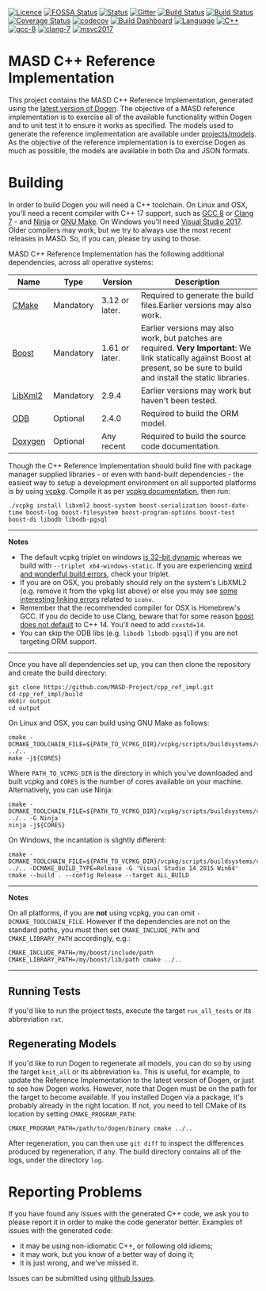 [![Licence](https://img.shields.io/badge/license-GPL_3-green.svg?dummy)](https://raw.githubusercontent.com/MASD-Project/cpp_ref_impl/master/LICENCE)
[![FOSSA Status](https://app.fossa.io/api/projects/git%2Bgithub.com%2FMASD-Project%2Fcpp_ref_impl.svg?type=shield)](https://app.fossa.io/projects/git%2Bgithub.com%2FMASD-Project%2Fcpp_ref_impl?ref=badge_shield)
[![Status](https://img.shields.io/badge/status-active-brightgreen.svg?style=flat)](https://github.com/MASD-Project/cpp_ref_impl/pulse/monthly)
[![Gitter](https://img.shields.io/gitter/room/nwjs/nw.js.svg)](https://gitter.im/MASD-Project/Lobby)
[![Build Status](https://travis-ci.org/MASD-Project/cpp_ref_impl.svg?branch=master)](https://travis-ci.org/MASD-Project/cpp_ref_impl)
[![Build Status](https://img.shields.io/appveyor/ci/mcraveiro/cpp-ref-impl.svg?label=windows)](https://ci.appveyor.com/project/mcraveiro/cpp-ref-impl)
[![Coverage Status](https://coveralls.io/repos/github/MASD-Project/cpp_ref_impl/badge.svg?branch=master)](https://coveralls.io/github/MASD-Project/cpp_ref_impl?branch=master)
[![codecov](https://codecov.io/gh/MASD-Project/cpp_ref_impl/branch/master/graph/badge.svg)](https://codecov.io/gh/MASD-Project/cpp_ref_impl)
[![Build Dashboard](https://img.shields.io/badge/cdash-dashboard-blue.svg)](https://my.cdash.org/index.php?project=MASD+Project+-+C%2B%2B+Reference+Implementation)
[![Language](https://img.shields.io/badge/Language-C++-cyan.svg)](https://www.openhub.net/p/dogen/analyses/latest/languages_summary)
[![C++](https://img.shields.io/badge/std-C++17-cyan.svg)](https://en.wikipedia.org/wiki/C%2B%2B17)
[![gcc-8](https://img.shields.io/badge/GCC-8-cyan.svg)](https://www.gnu.org/software/gcc/gcc-8)
[![clang-7](https://img.shields.io/badge/CLANG-7-cyan.svg)](http://releases.llvm.org/7.0.0/tools/clang/docs/ReleaseNotes.html)
[![msvc2017](https://img.shields.io/badge/MSVC-2017-cyan.svg)](https://visualstudio.microsoft.com/vs/whatsnew/)

# MASD C++ Reference Implementation

This project contains the MASD C++ Reference Implementation, generated
using the [latest version of
Dogen](https://github.com/MASD-Project/dogen/releases). The objective
of a MASD reference implementation is to exercise all of the available
functionality within Dogen and to unit test it to ensure it works as
specified. The models used to generate the reference implementation
are available under
[projects/models](https://github.com/MASD-Project/cpp_ref_impl/tree/master/projects/models). As
the objective of the reference implementation is to exercise Dogen as
much as possible, the models are available in both Dia and JSON
formats.

# Building

In order to build Dogen you will need a C++ toolchain. On Linux and
OSX, you'll need a recent compiler with C++ 17 support, such as [GCC
8](https://www.gnu.org/software/gcc/gcc-8) or [Clang
7](https://img.shields.io/badge/CLANG-7-cyan.svg) - and
[Ninja](https://ninja-build.org/manual.html) or [GNU
Make](https://www.gnu.org/software/make/). On Windows you'll need
[Visual Studio
2017](https://visualstudio.microsoft.com/vs/whatsnew/). Older
compilers may work, but we try to always use the most recent releases
in MASD. So, if you can, please try using to those.

MASD C++ Reference Implementation has the following additional
dependencies, across all operative systems:

| Name   | Type      | Version                | Description                             |
|--------|-----------|------------------------|-----------------------------------------|
| [CMake](https://cmake.org/)  | Mandatory | 3.12 or later.  | Required to generate the build files.Earlier versions may also work.  |
| [Boost](https://boost.org)  | Mandatory | 1.61 or later. | Earlier versions may also work, but patches are required. **Very Important**: We link statically against Boost at present, so be sure to build and install the static libraries.|
| [LibXml2](http://xmlsoft.org/) | Mandatory | 2.9.4 | Earlier versions may work but haven't been tested.|
| [ODB](https://www.codesynthesis.com/products/odb/) | Optional | 2.4.0 | Required to build the ORM model. |
| [Doxygen](http://www.doxygen.nl/) | Optional | Any recent | Required to build the source code documentation. |

Though the C++ Reference Implementation should build fine with package
manager supplied libraries - or even with hand-built dependencies -
the easiest way to setup a development environment on all supported
platforms is by using
[vcpkg](https://github.com/Microsoft/vcpkg). Compile it as per [vcpkg
documentation](https://github.com/Microsoft/vcpkg/blob/master/README.md),
then run:

```
./vcpkg install libxml2 boost-system boost-serialization boost-date-time boost-log boost-filesystem boost-program-options boost-test boost-di libodb libodb-pgsql
```

---
**Notes**


- The default vcpkg triplet on windows [is 32-bit
dynamic](https://github.com/Microsoft/vcpkg/issues/1254) whereas we
build with ```--triplet x64-windows-static```. If you are experiencing
[weird and wonderful build
errors](https://github.com/Microsoft/vcpkg/issues/4447), check your
triplet.
- If you are on OSX, you probably should rely on the system's LibXML2
(e.g. remove it from the vpkg list above) or else you may see [some
interesting linking
errors](https://github.com/Microsoft/vcpkg/issues/4476) related to ```iconv```.
- Remember that the recommended compiler for OSX is Homebrew's GCC. If
  you do decide to use Clang, beware that for some reason [boost does
  not
  default](https://github.com/Microsoft/vcpkg/issues/4476#issuecomment-430175834)
  to C++ 14. You'll need to add ```cxxstd=14```.
- You can skip the ODB libs (e.g. ```libodb libodb-pgsql```) if you
are not targeting ORM support.

---

Once you have all dependencies set up, you can then clone the
repository and create the build directory:

```
git clone https://github.com/MASD-Project/cpp_ref_impl.git
cd cpp_ref_impl/build
mkdir output
cd output
```

On Linux and OSX, you can build using GNU Make as follows:

```
cmake -DCMAKE_TOOLCHAIN_FILE=${PATH_TO_VCPKG_DIR}/vcpkg/scripts/buildsystems/vcpkg.cmake ../..
make -j${CORES}
```

Where ```PATH_TO_VCPKG_DIR``` is the directory in which you've
downloaded and built vcpkg and ```CORES``` is the number of cores
available on your machine. Alternatively, you can use Ninja:

```
cmake -DCMAKE_TOOLCHAIN_FILE=${PATH_TO_VCPKG_DIR}/vcpkg/scripts/buildsystems/vcpkg.cmake ../.. -G Ninja
ninja -j${CORES}
```

On Windows, the incantation is slightly different:

```
cmake -DCMAKE_TOOLCHAIN_FILE=${PATH_TO_VCPKG_DIR}/vcpkg/scripts/buildsystems/vcpkg.cmake ../.. -DCMAKE_BUILD_TYPE=Release -G 'Visual Studio 14 2015 Win64'
cmake --build . --config Release --target ALL_BUILD
```

---
**Notes**

On all platforms, if you are **not** using vcpkg, you can omit
```-DCMAKE_TOOLCHAIN_FILE```. However if the dependencies are not on
the standard paths, you must then set ```CMAKE_INCLUDE_PATH``` and ```CMAKE_LIBRARY_PATH```
accordingly, e.g.:

```
CMAKE_INCLUDE_PATH=/my/boost/include/path CMAKE_LIBRARY_PATH=/my/boost/lib/path cmake ../..
```

---

## Running Tests

If you'd like to run the project tests, execute the target
```run_all_tests``` or its abbreviation ```rat```.

## Regenerating Models

If you'd like to run Dogen to regenerate all models, you can do so by
using the target ```knit_all``` or its abbreviation ```ka```. This is
useful, for example, to update the Reference Implementation to the
latest version of Dogen, or just to see how Dogen works. However, note
that Dogen must be on the path for the target to become available. If you
installed Dogen via a package, it's probably already in the right
location. If not, you need to tell CMake of its location by setting
```CMAKE_PROGRAM_PATH```:

```
CMAKE_PROGRAM_PATH=/path/to/dogen/binary cmake ../..
```

After regeneration, you can then use ```git diff``` to inspect the
differences produced by regeneration, if any. The build directory
contains all of the logs, under the directory ```log```.

# Reporting Problems

If you have found any issues with the generated C++ code, we ask you
to please report it in order to make the code generator
better. Examples of issues with the generated code:

- it may be using non-idiomatic C++, or following old idioms;
- it may work, but you know of a better way of doing it;
- it is just wrong, and we've missed it.

Issues can be submitted using [github
Issues](https://github.com/MASD-Project/cpp_ref_impl/issues).
